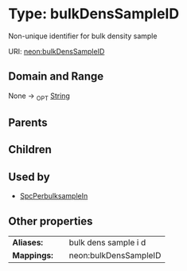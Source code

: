 
# Type: bulkDensSampleID


Non-unique identifier for bulk density sample

URI: [neon:bulkDensSampleID](https://data.neonscience.org/bulkDensSampleID)


## Domain and Range

None ->  <sub>OPT</sub> [String](types/String.md)

## Parents


## Children


## Used by

 * [SpcPerbulksampleIn](SpcPerbulksampleIn.md)

## Other properties

|  |  |  |
| --- | --- | --- |
| **Aliases:** | | bulk dens sample i d |
| **Mappings:** | | neon:bulkDensSampleID |

